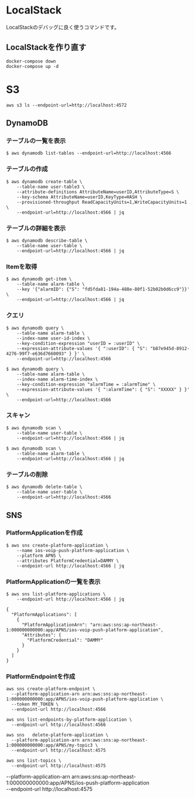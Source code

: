 # LocalStack

LocalStackのデバッグに良く使うコマンドです。

## LocalStackを作り直す

```
docker-compose down
docker-compose up -d
```


# S3

```
aws s3 ls --endpoint-url=http://localhost:4572
```



## DynamoDB

### テーブルの一覧を表示

```
$ aws dynamodb list-tables --endpoint-url=http://localhost:4566
```

### テーブルの作成

```
$ aws dynamodb create-table \
    --table-name user-table3 \
    --attribute-definitions AttributeName=userID,AttributeType=S \
    --key-schema AttributeName=userID,KeyType=HASH \
    --provisioned-throughput ReadCapacityUnits=1,WriteCapacityUnits=1 \
    --endpoint-url=http://localhost:4566 | jq
```

### テーブルの詳細を表示

```
$ aws dynamodb describe-table \
    --table-name user-table \
    --endpoint-url=http://localhost:4566 | jq
```


### Itemを取得

```
$ aws dynamodb get-item \
    --table-name alarm-table \
    --key '{"alarmID": {"S": "fd5fda81-194a-488e-80f1-52b02b0d6cc9"}}' \
    --endpoint-url=http://localhost:4566 | jq
```


### クエリ

```
$ aws dynamodb query \
    --table-name alarm-table \
    --index-name user-id-index \
    --key-condition-expression "userID = :userID" \
    --expression-attribute-values '{ ":userID": { "S": "b87e945d-8912-4276-99f7-e636d7660093" } }' \
    --endpoint-url=http://localhost:4566
```

```
$ aws dynamodb query \
    --table-name alarm-table \
    --index-name alarm-time-index \
    --key-condition-expression "alarmTime = :alarmTime" \
    --expression-attribute-values '{ ":alarmTime": { "S": "XXXXX" } }' \
    --endpoint-url=http://localhost:4566
```


### スキャン

```
$ aws dynamodb scan \
    --table-name user-table \
    --endpoint-url=http://localhost:4566 | jq
```

```
$ aws dynamodb scan \
    --table-name alarm-table \
    --endpoint-url=http://localhost:4566 | jq
```


### テーブルの削除

```
$ aws dynamodb delete-table \
    --table-name user-table \ 
    --endpoint-url=http://localhost:4566
```


## SNS

### PlatformApplicationを作成

```
$ aws sns create-platform-application \
    --name ios-voip-push-platform-application \
    --platform APNS \
    --attributes PlatformCredential=DAMMY \
    --endpoint-url http://localhost:4566 | jq
```

### PlatformApplicationの一覧を表示

```
$ aws sns list-platform-applications \
    --endpoint-url http://localhost:4566 | jq
```

```
{
  "PlatformApplications": [
    {
      "PlatformApplicationArn": "arn:aws:sns:ap-northeast-1:000000000000:app/APNS/ios-voip-push-platform-application",
      "Attributes": {
        "PlatformCredential": "DAMMY"
      }
    }
  ]
}
```


### PlatformEndpointを作成

```
aws sns create-platform-endpoint \
  --platform-application-arn arn:aws:sns:ap-northeast-1:000000000000:app/APNS/ios-voip-push-platform-application \
  --token MY_TOKEN \
  --endpoint-url http://localhost:4566
```

```
aws sns list-endpoints-by-platform-application \
  --endpoint-url http://localhost:4566

```

```
aws sns   delete-platform-application \
  --platform-application-arn arn:aws:sns:ap-northeast-1:000000000000:app/APNS/my-topic3 \
  --endpoint-url http://localhost:4575
```


```
aws sns list-topics \
  --endpoint-url http://localhost:4575
```
  --platform-application-arn arn:aws:sns:ap-northeast-1:000000000000:app/APNS/ios-push-platform-application \
  --endpoint-url http://localhost:4575

